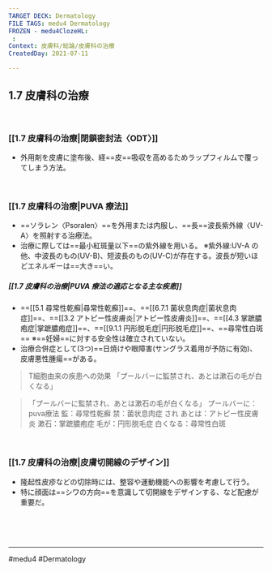 ```yaml
---
TARGET DECK: Dermatology
FILE TAGS: medu4 Dermatology
FROZEN - medu4ClozeHL:
 : 
Context: 皮膚科/総論/皮膚科の治療
CreatedDay: 2021-07-11

---
```


## 1.7 皮膚科の治療

<br>

### [[1.7 皮膚科の治療|閉鎖密封法〈ODT〉]]
* 外用剤を皮膚に塗布後、経==皮==吸収を高めるためラップフィルムで覆ってしまう方法。
<!--ID: 1626163350407-->


<br>

### [[1.7 皮膚科の治療|PUVA 療法]]
* ==ソラレン〈Psoralen〉==を外用または内服し、==長==波長紫外線〈UV-A〉を照射する治療法。
* 治療に際しては==最小紅斑量以下==の紫外線を用いる。
※紫外線:UV-A の他、中波長のもの(UV-B)、短波長のもの(UV-C)が存在する。波長が短いほどエネルギーは==大き==い。
##### [[1.7 皮膚科の治療|PUVA 療法の適応となる主な疾患]]
* ==[[5.1 尋常性乾癬|尋常性乾癬]]==、==[[6.7.1 菌状息肉症|菌状息肉症]]==、==[[3.2 アトピー性皮膚炎|アトピー性皮膚炎]]==、==[[4.3 掌蹠膿疱症|掌蹠膿疱症]]==、==[[9.1.1 円形脱毛症|円形脱毛症]]==、==尋常性白斑==
※==妊婦==に対する安全性は確立されていない。 
* 治療合併症として(3つ)==日焼けや眼障害(サングラス着用が予防に有効)、皮膚悪性腫瘍==がある。
>T細胞由来の疾患への効果
>「プールバーに監禁され、あとは漱石の毛が白くなる」
<!--ID: 1626163350412-->

>「プールバーに監禁され、あとは漱石の毛が白くなる」
プールバーに：puva療法
監：尋常性乾癬
禁：菌状息肉症
され
あとは：アトピー性皮膚炎
漱石：掌蹠膿疱症
毛が：円形脱毛症
白くなる：尋常性白斑




<br>

### [[1.7 皮膚科の治療|皮膚切開線のデザイン]]
* 隆起性皮疹などの切除時には、整容や運動機能への影響を考慮して行う。
* 特に顔面は==シワの方向==を意識して切開線をデザインする、など配慮が重要だ。
<!--ID: 1626163350418-->





<br><br><br>

---
#medu4 #Dermatology  
